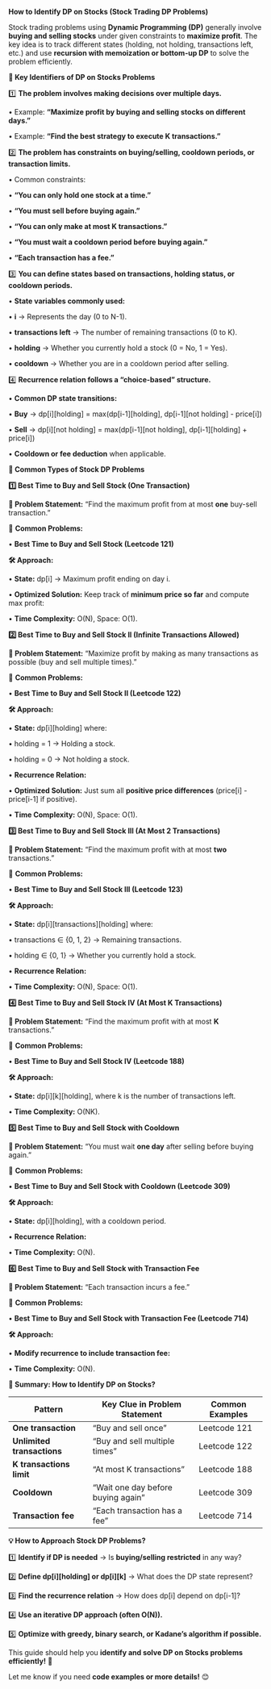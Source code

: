 **How to Identify DP on Stocks (Stock Trading DP Problems)**

Stock trading problems using **Dynamic Programming (DP)** generally involve **buying and selling stocks** under given constraints to **maximize profit**. The key idea is to track different states (holding, not holding, transactions left, etc.) and use **recursion with memoization or bottom-up DP** to solve the problem efficiently.

**📌 Key Identifiers of DP on Stocks Problems**

  

1️⃣ **The problem involves making decisions over multiple days.**

• Example: **“Maximize profit by buying and selling stocks on different days.”**

• Example: **“Find the best strategy to execute K transactions.”**

  

2️⃣ **The problem has constraints on buying/selling, cooldown periods, or transaction limits.**

• Common constraints:

• **“You can only hold one stock at a time.”**

• **“You must sell before buying again.”**

• **“You can only make at most K transactions.”**

• **“You must wait a cooldown period before buying again.”**

• **“Each transaction has a fee.”**

  

3️⃣ **You can define states based on transactions, holding status, or cooldown periods.**

• **State variables commonly used:**

• **i** → Represents the day (0 to N-1).

• **transactions left** → The number of remaining transactions (0 to K).

• **holding** → Whether you currently hold a stock (0 = No, 1 = Yes).

• **cooldown** → Whether you are in a cooldown period after selling.

  

4️⃣ **Recurrence relation follows a “choice-based” structure.**

• **Common DP state transitions:**

• **Buy** → dp[i][holding] = max(dp[i-1][holding], dp[i-1][not holding] - price[i])

• **Sell** → dp[i][not holding] = max(dp[i-1][not holding], dp[i-1][holding] + price[i])

• **Cooldown or fee deduction** when applicable.

**🎯 Common Types of Stock DP Problems**

**1️⃣ Best Time to Buy and Sell Stock (One Transaction)**

  

**🔹 Problem Statement:** “Find the maximum profit from at most **one** buy-sell transaction.”

📌 **Common Problems:**

• **Best Time to Buy and Sell Stock (Leetcode 121)**

  

**🛠️ Approach:**

• **State:** dp[i] → Maximum profit ending on day i.

• **Optimized Solution:** Keep track of **minimum price so far** and compute max profit:

• **Time Complexity:** O(N), Space: O(1).

**2️⃣ Best Time to Buy and Sell Stock II (Infinite Transactions Allowed)**

  

**🔹 Problem Statement:** “Maximize profit by making as many transactions as possible (buy and sell multiple times).”

📌 **Common Problems:**

• **Best Time to Buy and Sell Stock II (Leetcode 122)**

  

**🛠️ Approach:**

• **State:** dp[i][holding] where:

• holding = 1 → Holding a stock.

• holding = 0 → Not holding a stock.

• **Recurrence Relation:**

• **Optimized Solution:** Just sum all **positive price differences** (price[i] - price[i-1] if positive).

• **Time Complexity:** O(N), Space: O(1).

**3️⃣ Best Time to Buy and Sell Stock III (At Most 2 Transactions)**

  

**🔹 Problem Statement:** “Find the maximum profit with at most **two** transactions.”

📌 **Common Problems:**

• **Best Time to Buy and Sell Stock III (Leetcode 123)**

  

**🛠️ Approach:**

• **State:** dp[i][transactions][holding] where:

• transactions ∈ {0, 1, 2} → Remaining transactions.

• holding ∈ {0, 1} → Whether you currently hold a stock.

• **Recurrence Relation:**

• **Time Complexity:** O(N), Space: O(1).

**4️⃣ Best Time to Buy and Sell Stock IV (At Most K Transactions)**

  

**🔹 Problem Statement:** “Find the maximum profit with at most **K** transactions.”

📌 **Common Problems:**

• **Best Time to Buy and Sell Stock IV (Leetcode 188)**

  

**🛠️ Approach:**

• **State:** dp[i][k][holding], where k is the number of transactions left.

• **Time Complexity:** O(NK).

**5️⃣ Best Time to Buy and Sell Stock with Cooldown**

  

**🔹 Problem Statement:** “You must wait **one day** after selling before buying again.”

📌 **Common Problems:**

• **Best Time to Buy and Sell Stock with Cooldown (Leetcode 309)**

  

**🛠️ Approach:**

• **State:** dp[i][holding], with a cooldown period.

• **Recurrence Relation:**

• **Time Complexity:** O(N).

**6️⃣ Best Time to Buy and Sell Stock with Transaction Fee**

  

**🔹 Problem Statement:** “Each transaction incurs a fee.”

📌 **Common Problems:**

• **Best Time to Buy and Sell Stock with Transaction Fee (Leetcode 714)**

  

**🛠️ Approach:**

• **Modify recurrence to include transaction fee:**

• **Time Complexity:** O(N).

**📝 Summary: How to Identify DP on Stocks?**

|**Pattern**|**Key Clue in Problem Statement**|**Common Examples**|
|---|---|---|
|**One transaction**|“Buy and sell once”|Leetcode 121|
|**Unlimited transactions**|“Buy and sell multiple times”|Leetcode 122|
|**K transactions limit**|“At most K transactions”|Leetcode 188|
|**Cooldown**|“Wait one day before buying again”|Leetcode 309|
|**Transaction fee**|“Each transaction has a fee”|Leetcode 714|

**💡 How to Approach Stock DP Problems?**

  

1️⃣ **Identify if DP is needed** → Is **buying/selling restricted** in any way?

2️⃣ **Define dp[i][holding] or dp[i][k]** → What does the DP state represent?

3️⃣ **Find the recurrence relation** → How does dp[i] depend on dp[i-1]?

4️⃣ **Use an iterative DP approach (often O(N)).**

5️⃣ **Optimize with greedy, binary search, or Kadane’s algorithm if possible.**

This guide should help you **identify and solve DP on Stocks problems efficiently!** 🚀

Let me know if you need **code examples or more details!** 😊